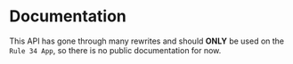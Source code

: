 # Documentation

This API has gone through many rewrites and should **ONLY** be used on the `Rule 34 App`, so there is no public documentation for now.

